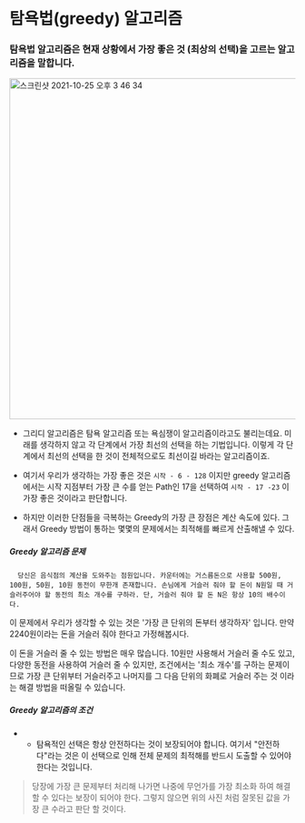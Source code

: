 # 탐욕법(greedy) 알고리즘

### 탐욕법 알고리즘은 현재 상황에서 가장 좋은 것 (최상의 선택)을 고르는 알고리즘을 말합니다.

<img width="600" alt="스크린샷 2021-10-25 오후 3 46 34" src="https://user-images.githubusercontent.com/87749134/138647416-68db37de-9e50-4cd3-bfab-aa8cb0672f0f.png">


- 그리디 알고리즘은 탐욕 알고리즘 또는 욕심쟁이 알고리즘이라고도 불리는데요. 미래를 생각하지 않고 각 단계에서 가장 최선의 선택을 하는 기법입니다. 이렇게 각 단계에서 최선의 선택을 한 것이 전체적으로도 최선이길 바라는 알고리즘이죠.

- 여기서 우리가 생각하는 가장 좋은 것은 ```시작 - 6 - 128``` 이지만 greedy 알고리즘에서는 시작 지점부터 가장 큰 수를 얻는 Path인 17을 선택하여 ```시작 - 17 -23``` 이 가장 좋은 것이라고 판단합니다.

- 하지만 이러한 단점들을 극복하는 Greedy의 가장 큰 장점은 계산 속도에 있다. 그래서 Greedy 방법이 통하는 몇몇의 문제에서는 최적해를 빠르게 산출해낼 수 있다.


##### Greedy 알고리즘 문제

```
  당신은 음식점의 계산을 도와주는 점원입니다. 카운터에는 거스름돈으로 사용할 500원, 100원, 50원, 10원 동전이 무한개 존재합니다. 손님에게 거슬러 줘야 할 돈이 N원일 때 거슬러주어야 할 동전의 최소 개수를 구하라. 단, 거슬러 줘야 할 돈 N은 항상 10의 배수이다.
```

이 문제에서 우리가 생각할 수 있는 것은 '가장 큰 단위의 돈부터 생각하자' 입니다. 만약 2240원이라는 돈을 거슬러 줘야 한다고 가정해봅시다.

이 돈을 거슬러 줄 수 있는 방법은 매우 많습니다. 10원만 사용해서 거슬러 줄 수도 있고, 다양한 동전을 사용하여 거슬러 줄 수 있지만, 조건에서는 '최소 개수'를 구하는 문제이므로 가장 큰 단위부터 거슬러주고 나머지를 그 다음 단위의 화폐로 거슬러 주는 것 이라는 해결 방법을 떠올릴 수 있습니다.


##### Greedy 알고리즘의 조건

- - 탐욕적인 선택은 항상 안전하다는 것이 보장되어야 합니다. 여기서 "안전하다"라는 것은 이 선택으로 인해 전체 문제의 최적해를 반드시 도출할 수 있어야 한다는 것입니다.

> 당장에 가장 큰 문제부터 처리해 나가면 나중에 무언가를 가장 최소화 하여 해결 할 수 있다는 보장이 되어야 한다. 그렇지 않으면 위의 사진 처럼 잘못된 값을 가장 큰 수라고 판단 할 것이다.
